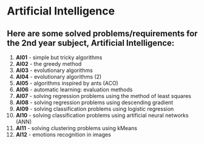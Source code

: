 # Artificial Intelligence

## Here are some solved problems/requirements for the 2nd year subject, Artificial Intelligence:
<ol>
  <li><b>AI01</b> - simple but tricky algorithms
  <li><b>AI02</b> - the greedy method
  <li><b>AI03</b> - evolutionary algorithms
  <li><b>AI04</b> - evolutionary algorithms (2)
  <li><b>AI05</b> - algorithms inspired by ants (ACO)
  <li><b>AI06</b> - automatic learning: evaluation methods
  <li><b>AI07</b> - solving regression problems using the method of least squares
  <li><b>AI08</b> - solving regression problems using descending gradient
  <li><b>AI09</b> - solving classification problems using logistic regression
  <li><b>AI10</b> - solving classification problems using artificial neural networks (ANN)
  <li><b>AI11</b> - solving clustering problems using kMeans
  <li><b>AI12</b> - emotions recognition in images
</ol>
